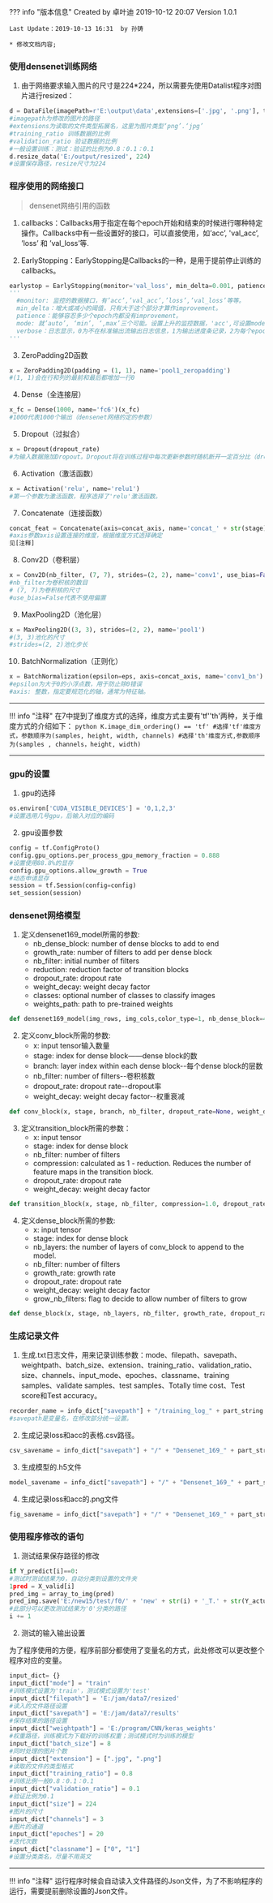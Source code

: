 
??? info "版本信息"
	Created by 卓叶迪 2019-10-12 20:07 Version 1.0.1    

	Last Update：2019-10-13 16:31  by 孙铸

	* 修改文档内容;
	
	
### 使用densenet训练网络


	
1. 由于网络要求输入图片的尺寸是224*224，所以需要先使用Datalist程序对图片进行resized：

```python
d = DataFile(imagePath=r'E:\output\data',extensions=['.jpg', '.png'], training_ratio=0.8, validation_ratio=0.1)
#imagepath为修改的图片的路径
#extensions为读取的文件类型拓展名，这里为图片类型‘png’.‘jpg’
#training_ratio 训练数据的比例
#validation_ratio 验证数据的比例
#一般设置训练：测试：验证的比例为0.8：0.1：0.1
d.resize_data('E:/output/resized', 224)
#设置保存路径，resize尺寸为224
```

### 程序使用的网络接口


> densenet网络引用的函数  


1.  callbacks：Callbacks用于指定在每个epoch开始和结束的时候进行哪种特定操作。Callbacks中有一些设置好的接口，可以直接使用，如’acc’, 'val_acc’, ’loss’ 和 ’val_loss’等.


2. EarlyStopping：EarlyStopping是Callbacks的一种，是用于提前停止训练的callbacks。


```python
earlystop = EarlyStopping(monitor='val_loss', min_delta=0.001, patience=20, verbose=0, mode='auto', baseline=None)
'''
  #monitor: 监控的数据接口，有’acc’,’val_acc’,’loss’,’val_loss’等等。
  min_delta：增大或减小的阈值，只有大于这个部分才算作improvement。
  patience：能够容忍多少个epoch内都没有improvement。
  mode: 就’auto’, ‘min’, ‘,max’三个可能。设置上升的监控数据，'acc',可设置mode='max'
  verbose：日志显示，0为不在标准输出流输出日志信息，1为输出进度条记录，2为每个epoch输出一行记录 
''' 
```


3. ZeroPadding2D函数


```python
x = ZeroPadding2D(padding = (1, 1), name='pool1_zeropadding')
#(1, 1)会在行和列的最前和最后都增加一行0
```

4. Dense（全连接层）


```python
x_fc = Dense(1000, name='fc6')(x_fc)
#1000代表1000个输出（densenet网络的定的参数）
``` 

5. Dropout（过拟合）


```python
x = Dropout(dropout_rate)
#为输入数据施加Dropout。Dropout将在训练过程中每次更新参数时随机断开一定百分比（dropout_rate(0~1))）的输入神经元连接，Dropout层用于防止过拟合。
``` 

6. Activation（激活函数）


```python
x = Activation('relu', name='relu1')
#第一个参数为激活函数，程序选择了'relu'激活函数。
```

7. Concatenate（连接函数）


```python
concat_feat = Concatenate(axis=concat_axis, name='concat_' + str(stage) + '_' + str(branch))([concat_feat, x])
#axis参数axis设置连接的维度，根据维度方式选择确定
见[注释]
```


8. Conv2D（卷积层）


```python
x = Conv2D(nb_filter, (7, 7), strides=(2, 2), name='conv1', use_bias=False)
#nb_filter为卷积核的数目
# (7, 7)为卷积核的尺寸
#use_bias=False代表不使用偏置
```


9. MaxPooling2D（池化层）


```python
x = MaxPooling2D((3, 3), strides=(2, 2), name='pool1')
#(3, 3)池化的尺寸
#strides=(2, 2)池化步长
```


10. BatchNormalization（正则化）


```python
x = BatchNormalization(epsilon=eps, axis=concat_axis, name='conv1_bn')
#epsilon为大于0的小浮点数，用于防止除0错误
#axis: 整数，指定要规范化的轴，通常为特征轴。
```

---

!!! info "注释"
	在7中提到了维度方式的选择，维度方式主要有'tf''th'两种，关于维度方式的介绍如下：
	```python
	K.image_dim_ordering() == 'tf'
	#选择'tf'维度方式，参数顺序为(samples, height, width, channels)
	#选择'th'维度方式,参数顺序为(samples , channels，height, width)
	```


---

### gpu的设置  


1. gpu的选择


```python
os.environ['CUDA_VISIBLE_DEVICES'] = '0,1,2,3'
#设置选用几号gpu，后输入对应的编码
```


2. gpu设置参数


```python
config = tf.ConfigProto()
config.gpu_options.per_process_gpu_memory_fraction = 0.888     
#设置使用88.8%的显存
config.gpu_options.allow_growth = True
#动态申请显存
session = tf.Session(config=config)
set_session(session)
```  


### densenet网络模型


1. 定义densenet169_model所需的参数:
	- nb_dense_block: number of dense blocks to add to end
	- growth_rate: number of filters to add per dense block
	- nb_filter: initial number of filters
	- reduction: reduction factor of transition blocks
	- dropout_rate: dropout rate
	- weight_decay: weight decay factor
	- classes: optional number of classes to classify images
	- weights_path: path to pre-trained weights
	


```python
def densenet169_model(img_rows, img_cols,color_type=1, nb_dense_block=4, growth_rate=32, nb_filter=64, reduction=0.5, dropout_rate=0, weight_decay=1e-4, num_classes=None, weights_path=None, info_dict={})：
```


2. 定义conv_block所需的参数:
	- x: input tensor输入数量
	- stage: index for dense block——dense block的数
	- branch: layer index within each dense block--每个dense block的层数
	- nb_filter: number of filters--卷积核数
	- dropout_rate: dropout rate--dropout率
	- weight_decay: weight decay factor--权重衰减
	
	
```python
def conv_block(x, stage, branch, nb_filter, dropout_rate=None, weight_decay=1e-4):
```


3. 定义transition_block所需的参数：
	- x: input tensor
	- stage: index for dense block
	- nb_filter: number of filters
	- compression: calculated as 1 - reduction. Reduces the number of feature maps in the transition block.
	- dropout_rate: dropout rate
	- weight_decay: weight decay factor
	
	
```python
def transition_block(x, stage, nb_filter, compression=1.0, dropout_rate=None, weight_decay=1E-4):
```


4. 定义dense_block所需的参数:
	- x: input tensor
	- stage: index for dense block
	- nb_layers: the number of layers of conv_block to append to the model.
	- nb_filter: number of filters
	- growth_rate: growth rate
	- dropout_rate: dropout rate
	- weight_decay: weight decay factor
	- grow_nb_filters: flag to decide to allow number of filters to grow
	
	
```python
def dense_block(x, stage, nb_layers, nb_filter, growth_rate, dropout_rate=None, weight_decay=1e-4, grow_nb_filters=True):
```


### 生成记录文件


1.  生成.txt日志文件，用来记录训练参数：mode、filepath、savepath、weightpath、batch_size、extension、training_ratio、validation_ratio、size、channels、input_mode、epoches、classname、training samples、validate samples、test samples、Totally time cost、Test score和Test accuracy。


```python
recorder_name = info_dict["savepath"] + "/training_log_" + part_string + ".txt"
#savepath是变量名，在修改部分统一设置。
```


2. 生成记录loss和acc的表格.csv路径。


```python
csv_savename = info_dict["savepath"] + "/" + "Densenet_169_" + part_string + "_loss.csv"
```


3. 生成模型的.h5文件


```python
model_savename = info_dict["savepath"] + "/" + "Densenet_169_" + part_string + "_model.h5"
```

4. 生成记录loss和acc的.png文件


```python
fig_savename = info_dict["savepath"] + "/" + "Densenet_169_" + part_string + ".png"
```



### 使用程序修改的语句


1. 测试结果保存路径的修改


```python
if Y_predict[i]==0:
#测试时测试结果为0，自动分类到设置的文件夹
1pred = X_valid[i]
pred_img = array_to_img(pred)
pred_img.save('E:/new15/test/f0/' + 'new' + str(i) + '_T.' + str(Y_actual[i]) + '_P.' + str(Y_predict[i]) + '.jpg')
#此部分可以更改测试结果为'0'分类的路径
i += 1
```


2. 测试的输入输出设置


为了程序使用的方便，程序前部分都使用了变量名的方式，此处修改可以更改整个程序对应的变量。


```python
input_dict= {}
input_dict["mode"] = "train" 
#训练模式设置为'train'，测试模式设置为'test'
input_dict["filepath"] = 'E:/jam/data7/resized'
#读入的文件路径设置
input_dict["savepath"] = 'E:/jam/data7/results'
#保存结果的路径设置
input_dict["weightpath"] = 'E:/program/CNN/keras_weights'
#权重路径，训练模式为下载好的训练权重；测试模式时为训练的模型
input_dict["batch_size"] = 8 
#同时处理的图片个数
input_dict["extension"] = [".jpg", ".png"]
#读取的文件的类型格式
input_dict["training_ratio"] = 0.8  
#训练比例一般0.8：0.1：0.1
input_dict["validation_ratio"] = 0.1
#验证比例为0.1
input_dict["size"] = 224  
#图片的尺寸
input_dict["channels"] = 3  
#图片的通道
input_dict["epoches"] = 20  
#迭代次数
input_dict["classname"] = ["0", "1"]
#设置分类类名，尽量不用英文
```

---

!!! info "注释"
	运行程序时候会自动读入文件路径的Json文件，为了不影响程序的运行，需要提前删除设置的Json文件。





